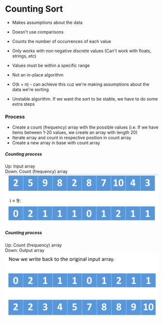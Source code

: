 # Counting Sort

* Makes assumptions about the data
* Doesn't use comparisons
* Counts the number of occurrences of each value
* Only works with non negative discrete values (Can't work with floats, strings, etc)
* Values must be within a specific range


* Not an in-place algorithm
* O(k + n) - can achieve this cuz we're making assumptions about the data we're sorting
* Unstable algorithm. If we want the sort to be stable, we have to do some extra steps


### Process
* Create a count (frequency) array with the possible values (i.e. If we have items between 1-20 values, we create an array with length 20) 
* Iterate array and count in respective position in count array
* Create a new array in base with count array


##### Counting process
Up: Input array<br/>
Down: Count (frequency) array
![](CountProcess.PNG)

##### Counting process
Up: Count (frequency) array<br/>
Down: Output array
![](WritingProcess.PNG)